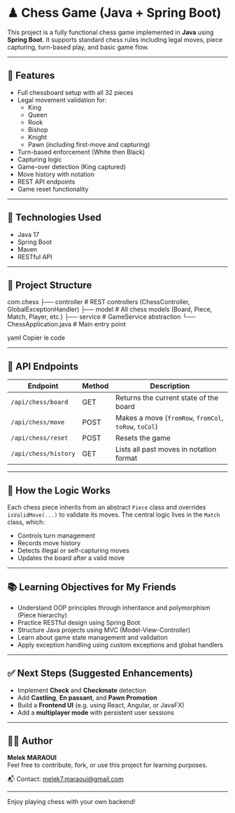 # ♟ Chess Game (Java + Spring Boot)

This project is a fully functional chess game implemented in **Java** using **Spring Boot**. It supports standard chess rules including legal moves, piece capturing, turn-based play, and basic game flow.

---

## 🚀 Features

- Full chessboard setup with all 32 pieces
- Legal movement validation for:
  - King
  - Queen
  - Rook
  - Bishop
  - Knight
  - Pawn (including first-move and capturing)
- Turn-based enforcement (White then Black)
- Capturing logic
- Game-over detection (King captured)
- Move history with notation
- REST API endpoints
- Game reset functionality

---

## 🔧 Technologies Used

- Java 17
- Spring Boot
- Maven
- RESTful API

---

## 📁 Project Structure

com.chess
├── controller # REST controllers (ChessController, GlobalExceptionHandler)
├── model # All chess models (Board, Piece, Match, Player, etc.)
├── service # GameService abstraction
└── ChessApplication.java # Main entry point

yaml
Copier le code

---

## 🧪 API Endpoints

| Endpoint | Method | Description |
|---------|--------|-------------|
| `/api/chess/board` | GET | Returns the current state of the board |
| `/api/chess/move` | POST | Makes a move (`fromRow`, `fromCol`, `toRow`, `toCol`) |
| `/api/chess/reset` | POST | Resets the game |
| `/api/chess/history` | GET | Lists all past moves in notation format |

---

## 🧠 How the Logic Works

Each chess piece inherits from an abstract `Piece` class and overrides `isValidMove(...)` to validate its moves. The central logic lives in the `Match` class, which:
- Controls turn management
- Records move history
- Detects illegal or self-capturing moves
- Updates the board after a valid move

---

## 📚 Learning Objectives for My Friends

- Understand OOP principles through inheritance and polymorphism (Piece hierarchy)
- Practice RESTful design using Spring Boot
- Structure Java projects using MVC (Model-View-Controller)
- Learn about game state management and validation
- Apply exception handling using custom exceptions and global handlers

---

## ✅ Next Steps (Suggested Enhancements)

- Implement **Check** and **Checkmate** detection
- Add **Castling**, **En passant**, and **Pawn Promotion**
- Build a **Frontend UI** (e.g. using React, Angular, or JavaFX)
- Add a **multiplayer mode** with persistent user sessions

---

## 🧑‍💻 Author

**Melek MARAOUI**  
Feel free to contribute, fork, or use this project for learning purposes.

📬 Contact: [melek7.maraoui@gmail.com](mailto:melek7.maraoui@gmail.com)

---

Enjoy playing chess with your own backend!